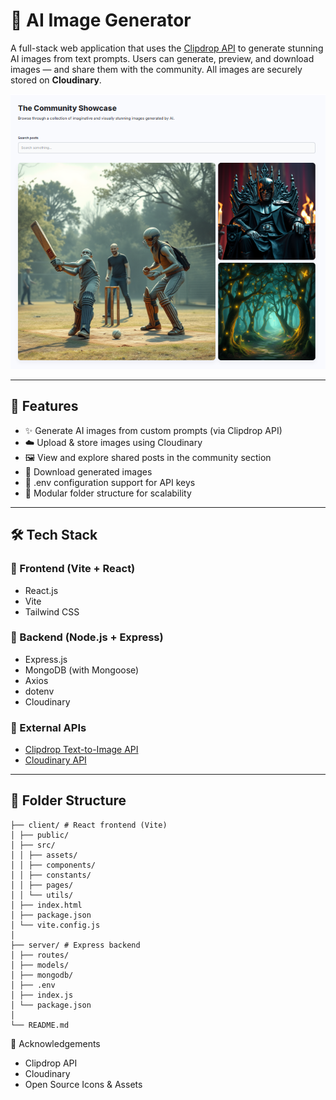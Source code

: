# 🧠 AI Image Generator

A full-stack web application that uses the [Clipdrop API](https://clipdrop.co/apis) to generate stunning AI images from text prompts. Users can generate, preview, and download images — and share them with the community. All images are securely stored on **Cloudinary**.

![Community Section](https://github.com/subhaushsingh/Image-generator/blob/master/community.png?raw=true)

---

## 🚀 Features

- ✨ Generate AI images from custom prompts (via Clipdrop API)
- ☁️ Upload & store images using Cloudinary
- 🖼️ View and explore shared posts in the community section
- 💾 Download generated images
- 🔐 .env configuration support for API keys
- 🧩 Modular folder structure for scalability

---

## 🛠️ Tech Stack

### 🔹 Frontend (Vite + React)
- React.js
- Vite
- Tailwind CSS

### 🔹 Backend (Node.js + Express)
- Express.js
- MongoDB (with Mongoose)
- Axios
- dotenv
- Cloudinary

### 🔹 External APIs
- [Clipdrop Text-to-Image API](https://clipdrop.co/apis)
- [Cloudinary API](https://cloudinary.com/)

---

## 📁 Folder Structure
```
├── client/ # React frontend (Vite)
│ ├── public/
│ ├── src/
│ │ ├── assets/
│ │ ├── components/
│ │ ├── constants/
│ │ ├── pages/
│ │ └── utils/
│ ├── index.html
│ ├── package.json
│ └── vite.config.js
│
├── server/ # Express backend
│ ├── routes/
│ ├── models/
│ ├── mongodb/
│ ├── .env
│ ├── index.js
│ └── package.json
│
└── README.md
```
🙌 Acknowledgements
- Clipdrop API
- Cloudinary
- Open Source Icons & Assets
